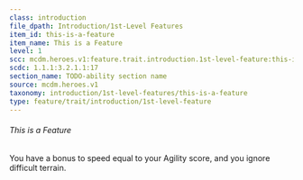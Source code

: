 ```yaml
---
class: introduction
file_dpath: Introduction/1st-Level Features
item_id: this-is-a-feature
item_name: This is a Feature
level: 1
scc: mcdm.heroes.v1:feature.trait.introduction.1st-level-feature:this-is-a-feature
scdc: 1.1.1:3.2.1.1:17
section_name: TODO-ability section name
source: mcdm.heroes.v1
taxonomy: introduction/1st-level-features/this-is-a-feature
type: feature/trait/introduction/1st-level-feature
---
```


###### This is a Feature

You have a bonus to speed equal to your Agility score, and you ignore difficult terrain.
